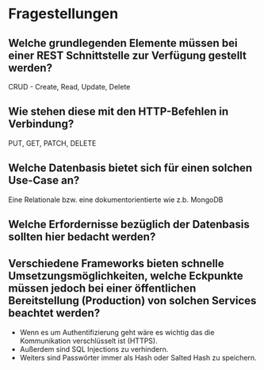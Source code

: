 # Fragestellungen

## Welche grundlegenden Elemente müssen bei einer REST Schnittstelle zur Verfügung gestellt werden?

CRUD - Create, Read, Update, Delete

## Wie stehen diese mit den HTTP-Befehlen in Verbindung?

PUT, GET, PATCH, DELETE

## Welche Datenbasis bietet sich für einen solchen Use-Case an?

Eine Relationale bzw. eine dokumentorientierte wie z.b. MongoDB

## Welche Erfordernisse bezüglich der Datenbasis sollten hier bedacht werden?

## Verschiedene Frameworks bieten schnelle Umsetzungsmöglichkeiten, welche Eckpunkte müssen jedoch bei einer öffentlichen Bereitstellung (Production) von solchen Services beachtet werden?

* Wenn es um Authentifizierung geht wäre es wichtig das die Kommunikation verschlüsselt ist (HTTPS).
* Außerdem sind SQL Injections zu verhindern.
* Weiters sind Passwörter immer als Hash oder Salted Hash zu speichern.